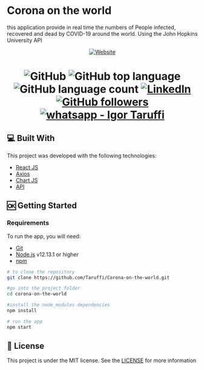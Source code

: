 # Corona on the world
this application provide in real time the numbers of People infected, recovered and dead by COVID-19 around the world.
Using the John Hopkins University API

<p align="center">
 
<a href="https://taruffi.github.io/Corona-on-the-world" target="_blank">
<img alt="Website" src="https://img.shields.io/website?style=for-the-badge&up_message=Online&url=https%3A%2F%2Ftaruffi.github.io%2FCorona-on-the-world">
</a>

</p>
   
<h1 align="center">
 
<img alt="GitHub" src="https://img.shields.io/github/license/Taruffi/corona-on-the-world?style=flat-square">
<img alt="GitHub top language" src="https://img.shields.io/github/languages/top/taruffi/Corona-on-the-world?style=flat-square">
<img alt="GitHub language count" src="https://img.shields.io/github/languages/count/taruffi/Corona-on-the-world?style=flat-square">

<a href="https://www.linkedin.com/in/igor-taruffi/" target="_blank">
<img alt="Linkedln" src="https://img.shields.io/badge/Linkedin--%23F8952D?style=social&logo=linkedin">
</a>

<a href="https://github.com/Taruffi" target="_blank" >
<img alt="GitHub followers" src="https://img.shields.io/github/followers/Taruffi?label=Taruffi&style=social">
</a>

<a href="https://api.whatsapp.com/send?phone=5581998054079" target="_blank" >
<img alt="whatsapp - Igor Taruffi" src="https://img.shields.io/badge/Whatsapp--%23F8952D?style=social&logo=whatsapp">
</a>

</h1>



## :computer: Built With
This project was developed with the following technologies:

 * [React JS](https://reactjs.org/)
 * [Axios](https://github.com/axios/axios/)
 * [Chart JS](https://www.chartjs.org/)
 * [API](https://github.com/mathdroid/covid-19-api/)
 
 
 
## :ok: Getting Started

### Requirements

To run the app, you will need:
* [Git](https://git-scm.com)
* [Node.js](https://nodejs.org/) v12.13.1 or higher
* [npm](https://www.npmjs.com/) 



```bash
# to clone the repository
git clone https://github.com/Taruffi/Corona-on-the-world.git

#go into the project folder 
cd corona-on-the-world

#install the node_modules dependencies
npm install 

# run the app
npm start

```


## :page_facing_up: License

This project is under the MIT license. See the [LICENSE](https://github.com/Taruffi/Corona-on-the-world/blob/master/LICENSE) for more information
